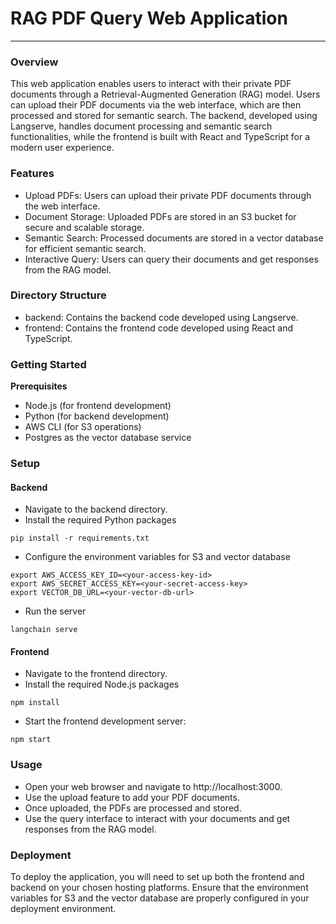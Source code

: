 # RAG PDF Query Web Application
*** 

### Overview
This web application enables users to interact with their private PDF documents through a Retrieval-Augmented Generation (RAG) model. Users can upload their PDF documents via the web interface, which are then processed and stored for semantic search. The backend, developed using Langserve, handles document processing and semantic search functionalities, while the frontend is built with React and TypeScript for a modern user experience.


### Features
- Upload PDFs: Users can upload their private PDF documents through the web interface.
- Document Storage: Uploaded PDFs are stored in an S3 bucket for secure and scalable storage.
- Semantic Search: Processed documents are stored in a vector database for efficient semantic search.
- Interactive Query: Users can query their documents and get responses from the RAG model.


### Directory Structure
- backend: Contains the backend code developed using Langserve.
- frontend: Contains the frontend code developed using React and TypeScript.


### Getting Started
**Prerequisites**
- Node.js (for frontend development)
- Python (for backend development)
- AWS CLI (for S3 operations)
- Postgres as the vector database service 


### Setup
#### Backend
- Navigate to the backend directory.
- Install the required Python packages
```
pip install -r requirements.txt

```

- Configure the environment variables for S3 and vector database
```
export AWS_ACCESS_KEY_ID=<your-access-key-id>
export AWS_SECRET_ACCESS_KEY=<your-secret-access-key>
export VECTOR_DB_URL=<your-vector-db-url>

```

- Run the server

```
langchain serve
```


#### Frontend
- Navigate to the frontend directory.
- Install the required Node.js packages
```
npm install

```

- Start the frontend development server:
```
npm start

```


### Usage
- Open your web browser and navigate to http://localhost:3000.
- Use the upload feature to add your PDF documents.
- Once uploaded, the PDFs are processed and stored.
- Use the query interface to interact with your documents and get responses from the RAG model.


### Deployment
To deploy the application, you will need to set up both the frontend and backend on your chosen hosting platforms. Ensure that the environment variables for S3 and the vector database are properly configured in your deployment environment.

